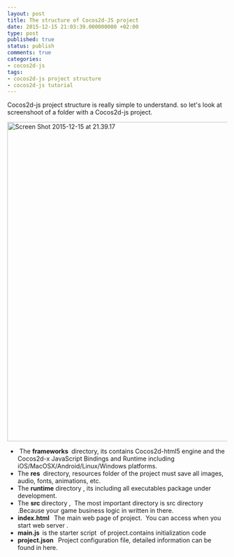 ```yaml
---
layout: post
title: The structure of Cocos2d-JS project
date: 2015-12-15 21:03:39.000000000 +02:00
type: post
published: true
status: publish
comments: true
categories:
- cocos2d-js
tags:
- cocos2d-js project structure
- cocos2d-js tutorial
---
```

<p>Cocos2d-js project structure is really simple to understand. so let's look at screenshoot of a folder with a Cocos2d-js project.</p>
<p><img class="alignnone size-large wp-image-1001" src="{{ site.baseurl }}/assets/Screen-Shot-2015-12-15-at-21.39.17-906x1024.png" alt="Screen Shot 2015-12-15 at 21.39.17" width="648" height="732" /></p>
<ul>
<li> The <b>frameworks </b> directory, its contains Cocos2d-html5 engine and the Cocos2d-x JavaScript Bindings and Runtime including iOS/MacOSX/Android/Linux/Windows platforms.</li>
<li>The <strong>res </strong> directory, resources folder of the project must save all images, audio, fonts, animations, etc.</li>
<li>The <strong>runtime</strong> directory , its including all executables package under development.</li>
<li>The <strong>src </strong>directory ,  The most important directory is src directory .Because your game business logic in written in there.</li>
<li><strong>index.html  </strong> The main web page of project.  You can access when you start web server .</li>
<li><strong>main.js  </strong>is the starter script  of project.contains initialization code</li>
<li><strong>project.json  </strong> Project configuration file, detailed information can be found in here.</li>
</ul>

